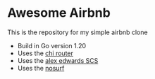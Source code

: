 # Awesome Airbnb

This is the repository for my simple airbnb clone

- Build in Go version 1.20
- Uses the [chi router](https://github.com/alexedwards/scs/)
- Uses the [alex edwards SCS](https://github.com/go-chi/chi)
- Uses the [nosurf](http://github.com/justinas/nosurf)